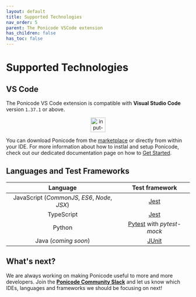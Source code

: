```yaml
---
layout: default
title: Supported Technologies
nav_order: 5
parent: The Ponicode VSCode extension
has_children: false
has_toc: false
---
```


# Supported Technologies 

## VS Code

The Ponicode VS Code extension is compatible with **Visual Studio Code** version `1.37.1` or above.

<p align="center">
    <img src="/docs/vscode_extension/supported_technologies/images/vs_code.png" alt="input-column-selector" width="40"/>
</p>

You can download Ponicode from the [marketplace](https://marketplace.visualstudio.com/items?itemName=ponicode.ponicode&utm_source=VSCode.pro&utm_campaign=AhmadAwais) or directly from within your IDE. For more information about how to instlal and setup Ponicode, check out our dedicated documentation page on how to [Get Started](/docs/vscode_extension/get_started/README.md).
 
## Languages and Test Frameworks

|  Language  |           Test framework           |
|:--------: |:--------------------------------: |
| JavaScript (*CommonJS*, *ES6*, *Node*, *JSX*) |     [Jest](https://jestjs.io/)     |
| TypeScript |     [Jest](https://jestjs.io/)     |
|   Python   | [Pytest](https://docs.pytest.org/) with *pytest-mock* |
| Java (*coming soon*) | [JUnit](https://junit.org/junit5/)

## What's next?

We are always working on making Ponicode useful to more and more developers. Join the **[Ponicode Community Slack](https://ponicode-community.slack.com/join/shared_invite/zt-fiq4fhkg-DE~a_FkJ7xtiZxW7efyA4Q#/)** and let us know which IDEs, languages and frameworks we should be focusing on next!
